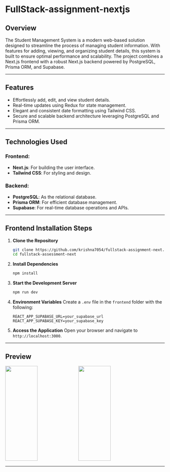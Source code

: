 # FullStack-assignment-nextjs

## Overview
The Student Management System is a modern web-based solution designed to streamline the process of managing student information. With features for adding, viewing, and organizing student details, this system is built to ensure optimal performance and scalability. The project combines a Next.js frontend with a robust Next.js backend powered by PostgreSQL, Prisma ORM, and Supabase.

---

## Features
- Effortlessly add, edit, and view student details.
- Real-time updates using Redux for state management.
- Elegant and consistent date formatting using Tailwind CSS.
- Secure and scalable backend architecture leveraging PostgreSQL and Prisma ORM.

---

## Technologies Used
### Frontend:
- **Next.js**: For building the user interface.
- **Tailwind CSS**: For styling and design.

### Backend:
- **PostgreSQL**: As the relational database.
- **Prisma ORM**: For efficient database management.
- **Supabase**: For real-time database operations and APIs.

---

## Frontend Installation Steps
1. **Clone the Repository**
   ```bash
   git clone https://github.com/krishna7054/fullstack-assignment-next.git
   cd fullstack-assessment-next
   ```

2. **Install Dependencies**
   ```bash
   npm install
   ```

3. **Start the Development Server**
   ```bash
   npm run dev
   ```

4. **Environment Variables**
   Create a `.env` file in the `frontend` folder with the following:
   ```env
   REACT_APP_SUPABASE_URL=your_supabase_url
   REACT_APP_SUPABASE_KEY=your_supabase_key
   ```

5. **Access the Application**
   Open your browser and navigate to `http://localhost:3000`.

---

## Preview
<p>
   <img src="https://github.com/user-attachments/assets/f0858017-cff7-4d33-9302-3c6ecb33e43b" width=45% height = 300>
 <img src="https://github.com/user-attachments/assets/615ff42d-af31-4d26-aecc-13d33e97cbc2" width=45% height = 300>

</p>

---

